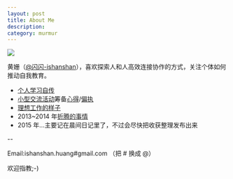 ```yaml
---
layout: post
title: About Me
description: 
category: murmur
---
```



![ ](http://openmindclub.qiniudn.com/ishanshan/image/ishanshanBlog.jpg)

黄姗（[@闪闪-ishanshan](http://weibo.com/u/1696816107)），喜欢探索人和人高效连接协作的方式，关注个体如何推动自我教育。



- [个人学习自传](https://ishanshan.gitbooks.io/self-education/content/)
- [小型交流活动](http://ishanshan.top/community/IdxActivity.html)筹备[心得](http://openmindclub.qiniudn.com/ishanshan/ResCommunity/HbCAPEMeetupOrganizer.pdf)/[偏执](http://openmindclub.qiniudn.com/ishanshan/ResCommunity/OpinionActivity1506-ishanshan.pdf)
- [理想工作的样子](https://workflowy.com/s/prp3SaINGB)
- 2013~2014 年[折腾的事情](http://www.slideshare.net/ssusere6acd7/presentations)
- 2015 年…主要记在晨间日记里了，不过会尽快把收获整理发布出来



--


Email:ishanshan.huang#gmail.com （把 # 换成 @）

欢迎指教;-)





